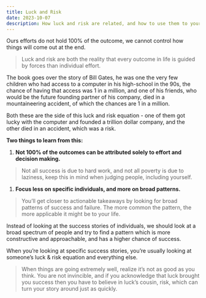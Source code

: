 ```yaml
---
title: Luck and Risk
date: 2023-10-07
description: How luck and risk are related, and how to use them to your advantage.
---
```


Ours efforts do not hold 100% of the outcome, we cannot control how things will come out at the end.

> Luck and risk are both the reality that every outcome in life is guided by forces than individual effort.
> 

The book goes over the story of Bill Gates, he was one the very few children who had access to a computer in his high-school in the 90s, the chance of having that access was 1 in a million, and one of his friends, who would be the future founding partner of his company, died in a mountaineering accident, of which the chances are 1 in a million.

Both these are the side of this luck and risk equation - one of them got lucky with the computer and founded a trillion dollar company, and the other died in an accident, which was a risk.

**Two things to learn from this:**

1. **Not 100% of the outcomes can be attributed solely to effort and decision making.**

> Not all success is due to hard work, and not all poverty is due to laziness, keep this in mind when judging people, including yourself.
> 

1. **Focus less on specific individuals, and more on broad patterns.**

> You’ll get closer to actionable takeaways by looking for broad patterns of success and failure. The more common the pattern, the more applicable it might be to your life.
> 

Instead of looking at the success stories of individuals, we should look at a broad spectrum of people and try to find a pattern which is more constructive and approachable, and has a higher chance of success. 

When you’re looking at specific success stories, you’re usually looking at someone’s luck & risk equation and everything else. 

> When things are going extremely well, realize it’s not as good as you think. You are not invincible, and if you acknowledge that luck brought you success then you have to believe in luck’s cousin, risk, which can turn your story around just as quickly.
>